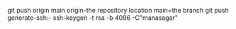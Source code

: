 git push origin main
origin-the repository location
main=the branch
git push
generate-ssh:-
ssh-keygen -t rsa -b 4096 -C"manasagar"
